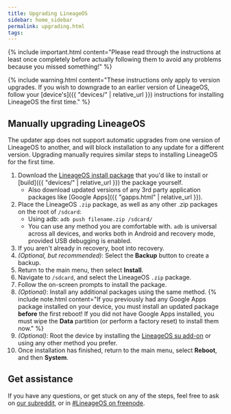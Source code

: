 ```yaml
---
title: Upgrading LineageOS
sidebar: home_sidebar
permalink: upgrading.html
tags:
---
```


{% include important.html content="Please read through the instructions at least once completely before actually following them to avoid any problems because you missed something!" %}

{% include warning.html content="These instructions only apply to version upgrades.  If you wish to downgrade to an earlier version of LineageOS, follow your [device's]({{ "devices/" | relative_url }}) instructions for installing LineageOS the first time." %}

## Manually upgrading LineageOS

The updater app does not support automatic upgrades from one version of LineageOS to another, and will block installation to any update for a different version. Upgrading manually requires similar steps to installing LineageOS for the first time.

1. Download the [LineageOS install package](https://download.lineageos.org/) that you'd like to install or [build]({{ "devices/" | relative_url }}) the package yourself.
    * Also download updated versions of any 3rd party application packages like [Google Apps]({{ "gapps.html" | relative_url }}).
2. Place the LineageOS `.zip` package, as well as any other .zip packages on the root of `/sdcard`:
    * Using adb: `adb push filename.zip /sdcard/`
    * You can use any method you are comfortable with. `adb` is universal across all devices, and works both in Android and recovery mode, provided USB debugging is enabled.
3. If you aren't already in recovery, boot into recovery.
4. _(Optional, but recommended)_: Select the **Backup** button to create a backup.
5. Return to the main menu, then select **Install**.
6. Navigate to `/sdcard`, and select the LineageOS `.zip` package.
7. Follow the on-screen prompts to install the package.
8. _(Optional)_: Install any additional packages using the same method.
    {% include note.html content="If you previously had any Google Apps package installed on your device, you must install an updated package **before** the first reboot! If you did not have Google Apps installed, you must wipe the **Data** partition (or perform a factory reset) to install them now." %}
9. _(Optional)_: Root the device by installing the [LineageOS su add-on](https://download.lineageos.org/extras) or using any other method you prefer.
10. Once installation has finished, return to the main menu, select **Reboot**, and then **System**.

## Get assistance

If you have any questions, or get stuck on any of the steps, feel free to ask on [our subreddit](https://reddit.com/r/LineageOS), or in
[#LineageOS on freenode](https://webchat.freenode.net/?channels=LineageOS).

